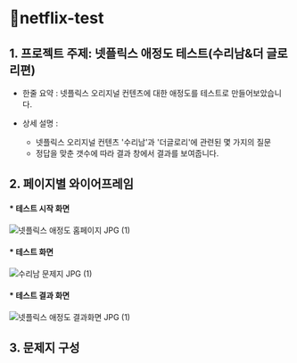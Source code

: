 # 💖netflix-test 
## 1. 프로젝트 주제: 넷플릭스 애정도 테스트(수리남&더 글로리편)
* 한줄 요약 : 넷플릭스 오리지널 컨텐츠에 대한 애정도를 테스트로 만들어보았습니다.

* 상세 설명 :
    * 넷플릭스 오리지널 컨텐츠 '수리남'과 '더글로리'에 관련된 몇 가지의 질문
    * 정답을 맞춘 갯수에 따라 결과 창에서 결과를 보여줍니다.
    
## 2. 페이지별 와이어프레임
#### * 테스트 시작 화면
![넷플릭스 애정도 홈페이지 JPG (1)](https://user-images.githubusercontent.com/119340138/223734806-b3bd21c1-1f09-486b-83bf-d8f330dbb1e8.jpg)

#### * 테스트 화면 
![수리남 문제지 JPG (1)](https://user-images.githubusercontent.com/119340138/223735485-249eeea5-958f-4839-b847-45b5668e5b78.jpg)

#### * 테스트 결과 화면
![넷플릭스 애정도 결과화면 JPG (1)](https://user-images.githubusercontent.com/119340138/223735469-af0ae78d-c5c3-463e-b55f-c8aaa0170b18.jpg)

## 3. 문제지 구성 
